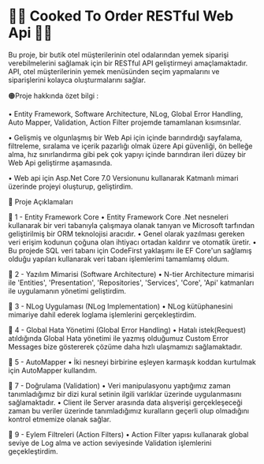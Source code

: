 # 👨‍💻 Cooked To Order RESTful Web Api 👨‍💻
Bu proje, bir butik otel müşterilerinin otel odalarından yemek siparişi verebilmelerini sağlamak için bir RESTful API geliştirmeyi amaçlamaktadır. API, otel müşterilerinin yemek menüsünden seçim yapmalarını ve siparişlerini kolayca oluşturmalarını sağlar.


🟠Proje hakkında özet bilgi :

• Entity Framework, Software Architecture, NLog, Global Error Handling, Auto Mapper, Validation, Action Filter projemde tamamlanan kısımsınlar.

• Gelişmiş ve olgunlaşmış bir Web Api için içinde barındırdığı sayfalama, filtreleme, sıralama ve içerik pazarlığı olmak üzere Api güvenliği, ön belleğe alma, hız sınırlandırma gibi pek çok yapıyı içinde barındıran ileri düzey bir Web Api geliştirme aşamasında.

• Web api için Asp.Net Core 7.0 Versionunu kullanarak Katmanlı mimari üzerinde projeyi oluşturup, geliştirdim.


📌 Proje Açıklamaları 

📌 1 - Entity Framework Core 
• Entity Framework Core .Net nesneleri kullanarak bir veri tabanıyla çalışmaya olanak tanıyan ve Microsoft tarfından geliştirilmiş bir ORM teknolojisi aracıdır.
• Genel olarak yazılması gereken veri erişim kodunun çoğuna olan ihtiyacı ortadan kaldırır ve otomatik üretir.
• Bu projede SQL veri tabanı için CodeFirst yaklaşımı ile EF Core'un sağlamış olduğu yapıları kullanarak veri tabanı işlemlerimi tamamlamış oldum.

📌 2 - Yazılım Mimarisi (Software Architecture) 
• N-tier Architecture mimarisi ile 'Entities', 'Presentation', 'Repositories', 'Services', 'Core', 'Api' katmanları ile uygulamanın yönetimi geliştirdim.

📌 3 - NLog Uygulaması (NLog Implementation) 
• NLog kütüphanesini mimariye dahil ederek loglama işlemlerini gerçekleştirdim.

📌 4 - Global Hata Yönetimi (Global Error Handling) 
• Hatalı istek(Request) atıldığında Global Hata yönetimi ile yazmış olduğumuz Custom Error Messages bize göstererek çözüme daha hızlı ulaşmamızı sağlamaktadır.

📌 5 - AutoMapper 
• İki nesneyi birbirine eşleyen karmaşık koddan kurtulmak için AutoMapper kullandım.

📌 7 - Doğrulama (Validation) 
• Veri manipulasyonu yaptığımız zaman tanımladığımız bir dizi kural setinin ilgili varlıklar üzerinde uygulanmasını sağlamaktadır.
• Client ile Server arasında data alışverişi gerçekleşeceği zaman bu veriler üzerinde tanımladığımız kuralların geçerli olup olmadığını kontrol etmemize olanak sağlar.

📌 9 - Eylem Filtreleri (Action Filters) 
• Action Filter yapısı kullanarak global seviye de Log alma ve action seviyesinde Validation işlemlerini geçekleştirdim.



